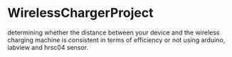 # WirelessChargerProject
determining whether the distance between your device and the wireless charging machine is consistent in terms of efficiency or not using arduino, labview and hrsc04 sensor.
